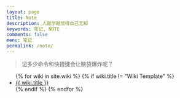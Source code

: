 ```yaml
---
layout: page
title: Note
description: 人越学越觉得自己无知
keywords: 笔记, NOTE
comments: false
menu: 笔记
permalink: /note/
---
```


> 记多少命令和快捷键会让脑袋爆炸呢？

<ul class="listing">
{% for wiki in site.wiki %}
{% if wiki.title != "Wiki Template" %}
<li class="listing-item"><a href="{{ site.url }}{{ wiki.url }}">{{ wiki.title }}</a></li>
{% endif %}
{% endfor %}
</ul>
